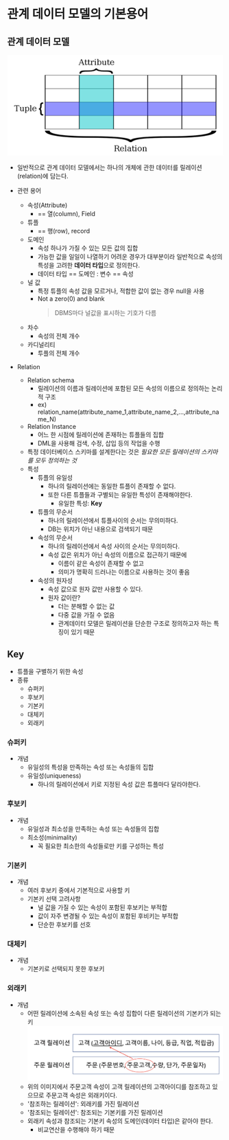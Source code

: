 # 관계 데이터 모델의 기본용어

## 관계 데이터 모델

![relationimg](/Image/relation.png)

- 일반적으로 관계 데이터 모델에서는 하나의 개체에 관한 데이터를 릴레이션(relation)에 담는다.

- 관련 용어

  - 속성(Attribute)
    - == 열(column), Field
  - 튜플
    - == 행(row), record
  - 도메인
    - 속성 하나가 가질 수 있는 모든 값의 집합
    - 가능한 값을 일일이 나열하기 어려운 경우가 대부분이라 일반적으로 속성의 특성을 고려한 **데이터 타입**으로 정의한다.
    - 데이터 타입 == 도메인 : 변수 == 속성
  - 널 값
    - 특정 튜플의 속성 값을 모르거나, 적합한 값이 없는 경우 null을 사용
    - Not a zero(0) and blank
      > DBMS마다 널값을 표시하는 기호가 다름
  - 차수
    - 속성의 전체 개수
  - 카디널리티
    - 투플의 전체 개수

- Relation

  - Relation schema
    - 릴레이션의 이름과 릴레이션에 포함된 모든 속성의 이름으로 정의하는 논리적 구조
    - ex) relation_name(attribute_name_1,attribute_name_2,...,attribute_name_N)
  - Relation Instance
    - 어느 한 시점에 릴레이션에 존재하는 튜플들의 집합
    - DML을 사용해 검색, 수정, 삽입 등의 작업을 수행

  * 특정 데이터베이스 스키마를 설계한다는 것은 _필요한 모든 릴레이션의 스키마를 모두 정의하는 것_

  - 특성
    - 튜플의 유일성
      - 하나의 릴레이션에는 동일한 튜플이 존재할 수 없다.
      - 또한 다른 튜플들과 구별되는 유일한 특성이 존재해야한다.
        - 유일한 특성: **Key**
    - 튜플의 무순서
      - 하나의 릴레이션에서 튜플사이의 순서는 무의미하다.
      - DB는 위치가 아닌 내용으로 검색되기 때문
    - 속성의 무순서
      - 하나의 릴레이션에서 속성 사이의 순서는 무의미하다.
      - 속성 값은 위치가 아닌 속성의 이름으로 접근하기 때문에
        - 이름이 같은 속성이 존재할 수 없고
        - 의미가 명확히 드러나는 이름으로 사용하는 것이 좋음
    - 속성의 원자성
      - 속성 값으로 원자 값만 사용할 수 있다.
      - 원자 값이란?
        - 더는 분해할 수 없는 값
        - 다중 값을 가질 수 없음
        - 관계데이터 모델은 릴레이션을 단순한 구조로 정의하고자 하는 특징이 있기 때문

## Key

- 튜플을 구별하기 위한 속성
- 종류
  - 슈퍼키
  - 후보키
  - 기본키
  - 대체키
  - 외래키

### 슈퍼키

- 개념
  - 유일성의 특성을 만족하는 속성 또는 속성들의 집합
  * 유일성(uniqueness)
    - 하나의 릴레이션에서 키로 지정된 속성 값은 튜플마다 달라야한다.

### 후보키

- 개념
  - 유일성과 최소성을 만족하는 속성 또는 속성들의 집합
  * 최소성(minimality)
    - 꼭 필요한 최소한의 속성들로만 키를 구성하는 특성

### 기본키

- 개념
  - 여러 후보키 중에서 기본적으로 사용할 키
  - 기본키 선택 고려사항
    - 널 값을 가질 수 있는 속성이 포함된 후보키는 부적합
    - 값이 자주 변경될 수 있는 속성이 포함된 후비키는 부적합
    - 단순한 후보키를 선호

### 대체키

- 개념
  - 기본키로 선택되지 못한 후보키

### 외래키

- 개념
  - 어떤 릴레이션에 소속된 속성 또는 속성 집합이 다른 릴레이션의 기본키가 되는 키
    ![fkimg](/Image/fkimg.png)
  - 위의 이미지에서 주문고객 속성이 고객 릴레이션의 고객아이디를 참조하고 있으므로 주문고객 속성은 외래키이다.
  - '참조하는 릴레이션': 외래키를 가진 릴레이션
  - '참조되는 릴레이션': 참조되는 기본키를 가진 릴레이션
  - 외래키 속성과 참조되는 기본키 속성의 도메인(데이터 타입)은 같아야 한다.
    - 비교연산을 수행해야 하기 때문
